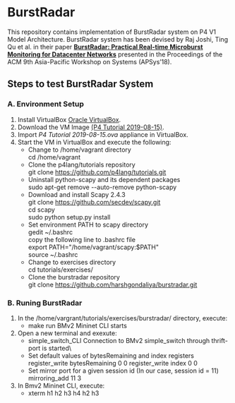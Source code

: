 # BurstRadar
This repository contains implementation of BurstRadar system on P4 V1 Model Architecture. BurstRadar system has been devised by Raj Joshi, Ting Qu et al. in their paper [**BurstRadar: Practical Real-time Microburst Monitoring for Datacenter Networks**](https://drive.google.com/open?id=1gCPpqhtfsiABZm1_1sMKfB4tm6t1Vhxs) presented in the Proceedings of the ACM 9th Asia-Pacific Workshop on Systems (APSys’18). 

## Steps to test BurstRadar System
### A. Environment Setup
1. Install VirtualBox [Oracle VirtualBox](https://www.virtualbox.org/).
2. Download the VM Image [(P4 Tutorial 2019-08-15)](http://stanford.edu/~sibanez/docs/).
3. Import _P4 Tutorial 2019-08-15.ova_ appliance in VirtualBox.
4. Start the VM in VirtualBox and execute the following: 
   - Change to /home/vagrant directory\
     cd /home/vagrant
   - Clone the p4lang/tutorials repository\
     git clone https://github.com/p4lang/tutorials.git 
   - Uninstall python-scapy and its dependent packages\
     sudo apt-get remove --auto-remove python-scapy
   - Download and install Scapy 2.4.3\
     git clone https://github.com/secdev/scapy.git \
     cd scapy\
     sudo python setup.py install
   - Set environment PATH to scapy directory\
     gedit ~/.bashrc\
     copy the following line to .bashrc file \
     export PATH="/home/vagrant/scapy:$PATH" 
     <br/>source ~/.bashrc
   - Change to exercises directory\
     cd tutorials/exercises/
   - Clone the burstradar repository\
     git clone https://github.com/harshgondaliya/burstradar.git

### B. Runing BurstRadar
1. In the /home/vargrant/tutorials/exercises/burstradar/ directory, execute:
   - make run
   BMv2 Mininet CLI starts
2. Open a new terminal and exexute:
   - simple_switch_CLI
   Connection to BMv2 simple_switch through thrift-port is started\
   - Set default values of bytesRemaining and index registers\
     register_write bytesRemaining 0 0
     register_write index 0 0
   - Set mirror port for a given session id (In our case, session id = 11)
     mirroring_add 11 3
3. In Bmv2 Mininet CLI, execute:
   - xterm h1 h2 h3 h4 h2 h3
   

